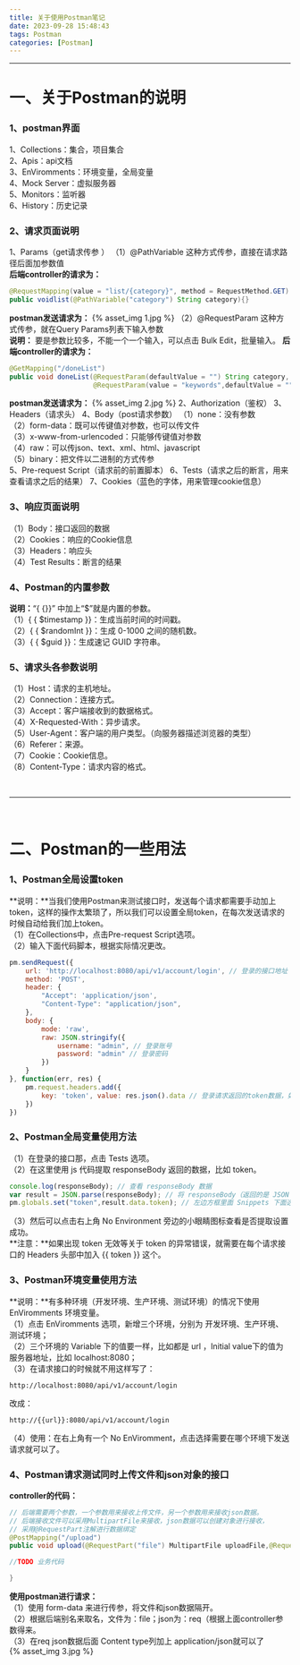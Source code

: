 ```yaml
---
title: 关于使用Postman笔记
date: 2023-09-28 15:48:43
tags: Postman
categories: [Postman]
---
```


***

# 一、关于Postman的说明
### 1、postman界面
1、Collections：集合，项目集合  
2、Apis：api文档  
3、EnViromments：环境变量，全局变量  
4、Mock Server：虚拟服务器  
5、Monitors：监听器  
6、History：历史记录  

### 2、请求页面说明
1、Params（get请求传参 ）
（1）@PathVariable 这种方式传参，直接在请求路径后面加参数值  
**后端controller的请求为：** 
``` java
@RequestMapping(value = "list/{category}", method = RequestMethod.GET)
public voidlist(@PathVariable("category") String category){}
```
**postman发送请求为：**
{% asset_img 1.jpg %}
（2）@RequestParam 这种方式传参，就在Query Params列表下输入参数  
**说明：** 要是参数比较多，不能一个一个输入，可以点击 Bulk Edit，批量输入。 
 **后端controller的请求为：** 
``` java
@GetMapping("/doneList")
public void doneList(@RequestParam(defaultValue = "") String category,
                     @RequestParam(value = "keywords",defaultValue = "")String keywords) {}       
```
**postman发送请求为：**
{% asset_img 2.jpg %}
2、Authorization（鉴权）
3、Headers（请求头）
4、Body（post请求参数）
（1）none：没有参数  
（2）form-data：既可以传键值对参数，也可以传文件  
（3）x-www-from-urlencoded：只能够传键值对参数  
（4）raw：可以传json、text、xml、html、javascript  
（5）binary：把文件以二进制的方式传参  
5、Pre-request Script（请求前的前置脚本）
6、Tests（请求之后的断言，用来查看请求之后的结果）
7、Cookies（蓝色的字体，用来管理cookie信息）  

### 3、响应页面说明
（1）Body：接口返回的数据  
（2）Cookies：响应的Cookie信息  
（3）Headers：响应头  
（4）Test Results：断言的结果

### 4、Postman的内置参数
**说明：**“{ {}}” 中加上“$”就是内置的参数。  
（1）\{ { $timestamp }\}：生成当前时间的时间戳。  
（2）\{ { $randomInt }\}：生成 0-1000 之间的随机数。  
（3）\{ { $guid }\}：生成速记 GUID 字符串。

### 5、请求头各参数说明
（1）Host：请求的主机地址。  
（2）Connection：连接方式。  
（3）Accept：客户端接收到的数据格式。  
（4）X-Requested-With：异步请求。  
（5）User-Agent：客户端的用户类型。（向服务器描述浏览器的类型）  
（6）Referer：来源。  
（7）Cookie：Cookie信息。  
（8）Content-Type：请求内容的格式。

<br/>

***

<br/>

# 二、Postman的一些用法
### 1、Postman全局设置token
**说明：**当我们使用Postman来测试接口时，发送每个请求都需要手动加上token，这样的操作太繁琐了，所以我们可以设置全局token，在每次发送请求的时候自动给我们加上token。  
（1）在Collections中，点击Pre-request Script选项。  
（2）输入下面代码脚本，根据实际情况更改。  
``` javascript
pm.sendRequest({
    url: 'http://localhost:8080/api/v1/account/login', // 登录的接口地址
    method: 'POST',
    header: {
        "Accept": 'application/json',
        "Content-Type": "application/json",
    },
    body: {
        mode: 'raw',
        raw: JSON.stringify({
            username: "admin", // 登录账号
            password: "admin" // 登录密码
        })
    }
}, function(err, res) {
    pm.request.headers.add({
        key: 'token', value: res.json().data // 登录请求返回的token数据，如果是data里面的token，就是data.token；key后面的'token'表示token的名字。
    })
})
```

### 2、Postman全局变量使用方法
（1）在登录的接口那，点击 Tests 选项。  
（2）在这里使用 js 代码提取 responseBody 返回的数据，比如 token。  
``` javascript
console.log(responseBody); // 查看 responseBody 数据
var result = JSON.parse(responseBody); // 将 responseBody（返回的是 JSON 字符串） 转换为 JSON 数据
pm.globals.set("token",result.data.token); // 左边方框里面 Snippets 下面选择 Set a global variable 这个选项，然后自动生成的
```
（3）然后可以点击右上角 No Environment 旁边的小眼睛图标查看是否提取设置成功。  
**注意：**如果出现 token 无效等关于 token 的异常错误，就需要在每个请求接口的 Headers 头部中加入 {{ token }} 这个。 

### 3、Postman环境变量使用方法
**说明：**有多种环境（开发环境、生产环境、测试环境）的情况下使用 EnViromments  环境变量。  
（1）点击 EnViromments 选项，新增三个环境，分别为 开发环境、生产环境、测试环境；  
（2）三个环境的 Variable 下的值要一样，比如都是 url ，Initial value下的值为服务器地址，比如 localhost:8080；  
（3）在请求接口的时候就不用这样写了：
```
http://localhost:8080/api/v1/account/login
```
改成：
```
http://{{url}}:8080/api/v1/account/login
```
（4）使用：在右上角有一个 No EnViromment，点击选择需要在哪个环境下发送请求就可以了。

### 4、Postman请求测试同时上传文件和json对象的接口
**controller的代码：**
``` java
// 后端需要两个参数，一个参数用来接收上传文件，另一个参数用来接收json数据。
// 后端接收文件可以采用MultipartFile来接收，json数据可以创建对象进行接收， 
// 采用@RequestPart注解进行数据绑定
@PostMapping("/upload")
public void upload(@RequestPart("file") MultipartFile uploadFile,@RequestPart("req") @Valid Query req){

//TODO 业务代码

}
```
**使用postman进行请求：**  
（1）使用 form-data 来进行传参，将文件和json数据隔开。  
（2）根据后端别名来取名，文件为：file；json为：req（根据上面controller参数得来。  
（3）在req json数据后面 Content type列加上 application/json就可以了  
{% asset_img 3.jpg %}